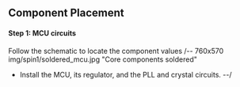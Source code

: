 

## Component Placement
#### Step 1: MCU circuits
Follow the schematic to locate the component values
/-- 760x570 img/spin1/soldered_mcu.jpg "Core components soldered"
 - Install the MCU, its regulator, and the PLL and crystal circuits.
--/

<!-- - Install the MCU
--/
/-- 128x128 img/placeholder_image.png "Placement"
 - Install the regulators
--/
/-- 128x128 img/placeholder_image.png "Placement"
 - Install the PLL circuits
--/
/-- 128x128 img/placeholder_image.png "Placement"
 - Install the crystal circuits.
--/
-->
